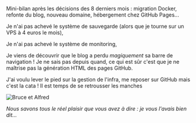 <!-- title: Je vous l'avais bien dit -->
<!-- categories: Hébergement -->

Mini-bilan après les décisions des 8 derniers mois : migration Docker, refonte du blog, nouveau domaine, hébergement chez GitHub Pages... <!-- more -->

Je n'ai pas achevé le système de sauvegarde (alors que je tourne sur un VPS à 4 euros le mois),

Je n'ai pas achevé le système de monitoring,

Je viens de découvrir que le blog a perdu *magiquement* sa barre de navigation ! Je ne sais pas depuis quand, ce qui est sûr c'est que je ne maîtrise pas la génération HTML des pages GitHub.

J'ai voulu lever le pied sur la gestion de l'infra, me reposer sur GitHub mais c'est la cata ! Il est temps de se retrousser les manches 

![Bruce et Alfred]({{site.baseurl}}/images/2019/bruce-alfred.jpg)

*Nous savons tous le réel plaisir que vous avez à dire : je vous l'avais bien dit...*
